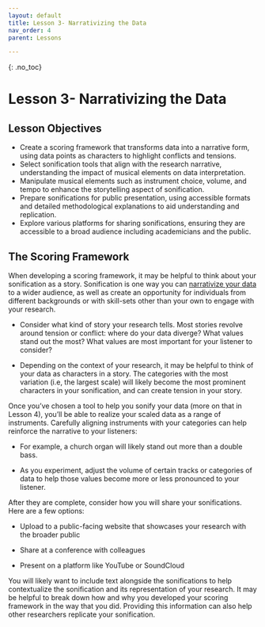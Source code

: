 ```yaml
---
layout: default
title: Lesson 3- Narrativizing the Data
nav_order: 4
parent: Lessons

---
```


{: .no_toc}  
# Lesson 3- Narrativizing the Data 

## Lesson Objectives
- Create a scoring framework that transforms data into a narrative form, using data points as characters to highlight conflicts and tensions. 
- Select sonification tools that align with the research narrative, understanding the impact of musical elements on data interpretation. 
- Manipulate musical elements such as instrument choice, volume, and tempo to enhance the storytelling aspect of sonification. 
- Prepare sonifications for public presentation, using accessible formats and detailed methodological explanations to aid understanding and replication. 
- Explore various platforms for sharing sonifications, ensuring they are accessible to a broad audience including academicians and the public. 


## The Scoring Framework 

When developing a scoring framework, it may be helpful to think about your sonification as a story. Sonification is one way you can <a href="https://scds.github.io/data-driven-stories/" target="_blank" rel="noopener noreferrer">narrativize your data</a> to a wider audience, as well as create an opportunity for individuals from different backgrounds or with skill-sets other than your own to engage with your research.  

- Consider what kind of story your research tells. Most stories revolve around tension or conflict: where do your data diverge? What values stand out the most? What values are most important for your listener to consider?  

- Depending on the context of your research, it may be helpful to think of your data as characters in a story. The categories with the most variation (i.e, the largest scale) will likely become the most prominent characters in your sonification, and can create tension in your story.  

Once you’ve chosen a tool to help you sonify your data (more on that in Lesson 4), you’ll be able to realize your scaled data as a range of instruments. Carefully aligning instruments with your categories can help reinforce the narrative to your listeners:  

- For example, a church organ will likely stand out more than a double bass.  

- As you experiment, adjust the volume of certain tracks or categories of data to help those values become more or less pronounced to your listener.  

After they are complete, consider how you will share your sonifications. Here are a few options: 

- Upload to a public-facing website that showcases your research with the broader public 

- Share at a conference with colleagues 

- Present on a platform like YouTube or SoundCloud 

You will likely want to include text alongside the sonifications to help contextualize the sonification and its representation of your research. It may be helpful to break down how and why you developed your scoring framework in the way that you did. Providing this information can also help other researchers replicate your sonification.


